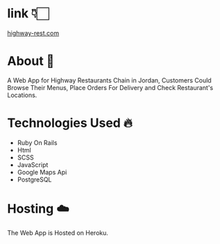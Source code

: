 # link 👇🏻
 [highway-rest.com](https://www.highway-rest.com/)

# About 🍕 
A Web App for Highway Restaurants Chain in Jordan, Customers Could Browse Their Menus, Place Orders For Delivery and Check Restaurant's Locations.

# Technologies Used 🔥 
- Ruby On Rails
- Html
- SCSS
- JavaScript
- Google Maps Api
- PostgreSQL

# Hosting ☁️ 
The Web App is Hosted on Heroku. 
